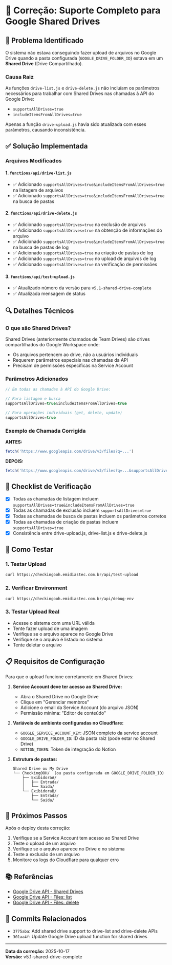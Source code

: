# 🔧 Correção: Suporte Completo para Google Shared Drives

## 🎯 Problema Identificado

O sistema não estava conseguindo fazer upload de arquivos no Google Drive quando a pasta configurada (`GOOGLE_DRIVE_FOLDER_ID`) estava em um **Shared Drive** (Drive Compartilhado).

### Causa Raiz

As funções `drive-list.js` e `drive-delete.js` não incluíam os parâmetros necessários para trabalhar com Shared Drives nas chamadas à API do Google Drive:
- `supportsAllDrives=true`
- `includeItemsFromAllDrives=true`

Apenas a função `drive-upload.js` havia sido atualizada com esses parâmetros, causando inconsistência.

## ✅ Solução Implementada

### Arquivos Modificados

#### 1. `functions/api/drive-list.js`
- ✅ Adicionado `supportsAllDrives=true&includeItemsFromAllDrives=true` na listagem de arquivos
- ✅ Adicionado `supportsAllDrives=true&includeItemsFromAllDrives=true` na busca de pastas

#### 2. `functions/api/drive-delete.js`
- ✅ Adicionado `supportsAllDrives=true` na exclusão de arquivos
- ✅ Adicionado `supportsAllDrives=true` na obtenção de informações do arquivo
- ✅ Adicionado `supportsAllDrives=true&includeItemsFromAllDrives=true` na busca de pastas de log
- ✅ Adicionado `supportsAllDrives=true` na criação de pastas de log
- ✅ Adicionado `supportsAllDrives=true` no upload de arquivos de log
- ✅ Adicionado `supportsAllDrives=true` na verificação de permissões

#### 3. `functions/api/test-upload.js`
- ✅ Atualizado número da versão para `v5.1-shared-drive-complete`
- ✅ Atualizada mensagem de status

## 🔍 Detalhes Técnicos

### O que são Shared Drives?

Shared Drives (anteriormente chamados de Team Drives) são drives compartilhados do Google Workspace onde:
- Os arquivos pertencem ao drive, não a usuários individuais
- Requerem parâmetros especiais nas chamadas da API
- Precisam de permissões específicas na Service Account

### Parâmetros Adicionados

```javascript
// Em todas as chamadas à API do Google Drive:

// Para listagem e busca
supportsAllDrives=true&includeItemsFromAllDrives=true

// Para operações individuais (get, delete, update)
supportsAllDrives=true
```

### Exemplo de Chamada Corrigida

**ANTES:**
```javascript
fetch('https://www.googleapis.com/drive/v3/files?q=...')
```

**DEPOIS:**
```javascript
fetch('https://www.googleapis.com/drive/v3/files?q=...&supportsAllDrives=true&includeItemsFromAllDrives=true')
```

## 📝 Checklist de Verificação

- [x] Todas as chamadas de listagem incluem `supportsAllDrives=true&includeItemsFromAllDrives=true`
- [x] Todas as chamadas de exclusão incluem `supportsAllDrives=true`
- [x] Todas as chamadas de busca de pastas incluem os parâmetros corretos
- [x] Todas as chamadas de criação de pastas incluem `supportsAllDrives=true`
- [x] Consistência entre drive-upload.js, drive-list.js e drive-delete.js

## 🧪 Como Testar

### 1. Testar Upload
```bash
curl https://checkingooh.emidiastec.com.br/api/test-upload
```

### 2. Verificar Environment
```bash
curl https://checkingooh.emidiastec.com.br/api/debug-env
```

### 3. Testar Upload Real
- Acesse o sistema com uma URL válida
- Tente fazer upload de uma imagem
- Verifique se o arquivo aparece no Google Drive
- Verifique se o arquivo é listado no sistema
- Tente deletar o arquivo

## 📋 Requisitos de Configuração

Para que o upload funcione corretamente em Shared Drives:

1. **Service Account deve ter acesso ao Shared Drive:**
   - Abra o Shared Drive no Google Drive
   - Clique em "Gerenciar membros"
   - Adicione o email da Service Account (do arquivo JSON)
   - Permissão mínima: "Editor de conteúdo"

2. **Variáveis de ambiente configuradas no Cloudflare:**
   - `GOOGLE_SERVICE_ACCOUNT_KEY`: JSON completo da service account
   - `GOOGLE_DRIVE_FOLDER_ID`: ID da pasta raiz (pode estar no Shared Drive)
   - `NOTION_TOKEN`: Token de integração do Notion

3. **Estrutura de pastas:**
   ```
   Shared Drive ou My Drive
   └── CheckingOOH/  (ou pasta configurada em GOOGLE_DRIVE_FOLDER_ID)
       ├── ExibidoraA/
       │   ├── Entrada/
       │   └── Saida/
       └── ExibidoraB/
           ├── Entrada/
           └── Saida/
   ```

## 🚀 Próximos Passos

Após o deploy desta correção:

1. Verifique se a Service Account tem acesso ao Shared Drive
2. Teste o upload de um arquivo
3. Verifique se o arquivo aparece no Drive e no sistema
4. Teste a exclusão de um arquivo
5. Monitore os logs do Cloudflare para qualquer erro

## 📚 Referências

- [Google Drive API - Shared Drives](https://developers.google.com/drive/api/guides/enable-shareddrives)
- [Google Drive API - Files: list](https://developers.google.com/drive/api/reference/rest/v3/files/list)
- [Google Drive API - Files: delete](https://developers.google.com/drive/api/reference/rest/v3/files/delete)

## 🔗 Commits Relacionados

- `3775aba`: Add shared drive support to drive-list and drive-delete APIs
- `301aa4f`: Update Google Drive upload function for shared drives

---

**Data da correção:** 2025-10-17  
**Versão:** v5.1-shared-drive-complete
